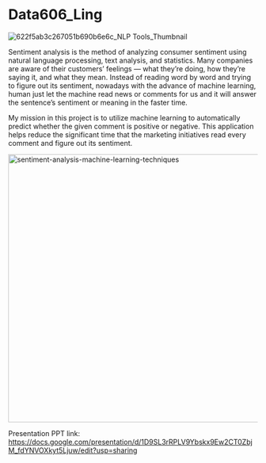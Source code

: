 # Data606_Ling

![622f5ab3c267051b690b6e6c_NLP Tools_Thumbnail](https://user-images.githubusercontent.com/78451214/201503092-6020e3f0-25e8-41a6-9954-b8c2ee1c1e0c.png)


Sentiment analysis is the method of analyzing consumer sentiment using natural language processing, text analysis, and statistics. Many companies are aware of their customers’ feelings — what they’re doing, how they’re saying it, and what they mean. Instead of reading word by word and trying to figure out its sentiment, nowadays with the advance of machine learning, human just let the machine read news or comments for us and it will answer the sentence’s sentiment or meaning in the faster time.

My mission in this project is to utilize machine learning to automatically predict whether the given comment is positive or negative. This application helps reduce the significant time that the marketing initiatives read every comment and figure out its sentiment.


<img width="541" alt="sentiment-analysis-machine-learning-techniques" src="https://user-images.githubusercontent.com/78451214/201502904-3e5d58f9-c784-4a2d-bcd7-9f4c7b2fda51.png">


Presentation PPT link:
https://docs.google.com/presentation/d/1D9SL3rRPLV9Ybskx9Ew2CT0ZbjM_fdYNVOXkyt5Ljuw/edit?usp=sharing
